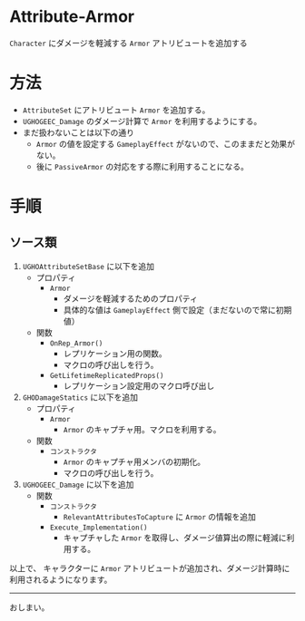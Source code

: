 # Attribute-Armor
`Character` にダメージを軽減する `Armor` アトリビュートを追加する

# 方法

* `AttributeSet` にアトリビュート `Armor` を追加する。
* `UGHOGEEC_Damage` のダメージ計算で `Armor` を利用するようにする。
* まだ扱わないことは以下の通り
	* `Armor` の値を設定する `GameplayEffect` がないので、このままだと効果がない。
	* 後に `PassiveArmor` の対応をする際に利用することになる。


# 手順

## ソース類

1. `UGHOAttributeSetBase` に以下を追加
	* プロパティ
		* `Armor`
			* ダメージを軽減するためのプロパティ
			* 具体的な値は `GameplayEffect` 側で設定（まだないので常に初期値）
	* 関数
		* `OnRep_Armor()`
			* レプリケーション用の関数。
			* マクロの呼び出しを行う。
		* `GetLifetimeReplicatedProps()`
			* レプリケーション設定用のマクロ呼び出し
1. `GHODamageStatics` に以下を追加
	* プロパティ
		* `Armor`
			* `Armor` のキャプチャ用。マクロを利用する。
	* 関数
		* `コンストラクタ`
			* `Armor` のキャプチャ用メンバの初期化。
			* マクロの呼び出しを行う。
1. `UGHOGEEC_Damage` に以下を追加
	* 関数
		* `コンストラクタ`
			* `RelevantAttributesToCapture` に `Armor` の情報を追加
		* `Execute_Implementation()`
			* キャプチャした `Armor` を取得し、ダメージ値算出の際に軽減に利用する。


以上で、 キャラクターに `Armor` アトリビュートが追加され、ダメージ計算時に利用されるようになります。


-----
おしまい。
